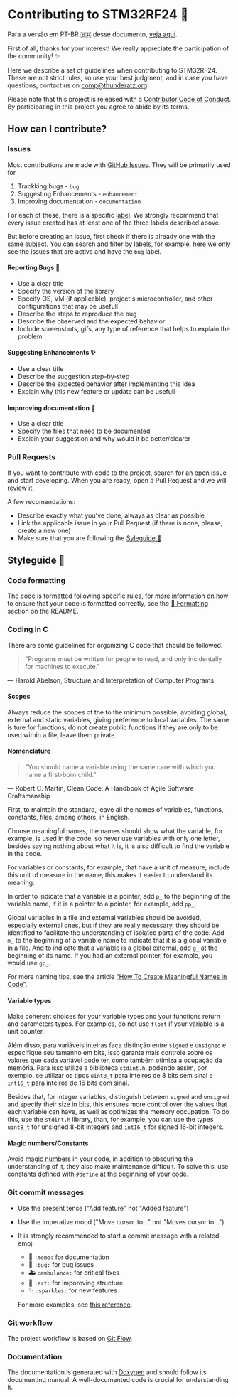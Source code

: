 # Contributing to STM32RF24 🚀

Para a versão em PT-BR 🇧🇷 desse documento, [veja aqui](CONTRIBUTING.pt-br.md).

First of all, thanks for your interest! We really appreciate the participation of the community! ✨

Here we describe a set of guidelines when contributing to STM32RF24. These are not strict rules, so use your best judgment, and in case you have questions, contact us on comp@thunderatz.org.

Please note that this project is released with a [Contributor Code of Conduct](./CODE_OF_CONDUCT.md). By participating in this project you agree to abide by its terms.

## How can I contribute?

### Issues

Most contributions are made with [GitHub Issues](https://guides.github.com/features/issues/). They will be primarily used for

1. Trackking bugs - `bug`
2. Suggesting Enhancements - `enhancement`
3. Improving documentation - `documentation`

For each of these, there is a specific [label](https://docs.github.com/en/enterprise/2.17/user/github/managing-your-work-on-github/applying-labels-to-issues-and-pull-requests). We strongly recommend that every issue created has at least one of the three labels described above.

But before creating an issue, first check if there is already one with the same subject. You can search and filter by labels, for example, [here](https://github.com/ThundeRatz/STM32RF24/labels/bug) we only see the issues that are active and have the `bug` label.

#### Reporting Bugs 🐛

- Use a clear title
- Specify the version of the library
- Specify OS, VM (if applicable), project's microcontroller, and other configurations that may be usefull
- Describe the steps to reproduce the bug
- Describe the observed and the expected behavior
- Include screenshots, gifs, any type of reference that helps to explain the problem

#### Suggesting Enhancements ✨

- Use a clear title
- Describe the suggestion step-by-step
- Describe the expected behavior after implementing this idea
- Explain why this new feature or update can be usefull

#### Imporoving documentation 📝

- Use a clear title
- Specify the files that need to be documented
- Explain your suggestion and why would it be better/clearer

### Pull Requests

If you want to contribute with code to the project, search for an open issue and start developing. When you are ready, open a Pull Request and we will review it.

A few recomendations:

- Describe exactly what you've done, always as clear as possible
- Link the applicable issue in your Pull Request (if there is none, please, create a new one)
- Make sure that you are following the [Syleguide 💄](#styleguide-)

## Styleguide 💄

### Code formatting

The code is formatted following specific rules, for more information on how to ensure that your code is formatted correctly, see the [🎨 Formatting](./README.md#-formatting) section on the README.

### Coding in C

There are some guidelines for organizing C code that should be followed.

> "Programs must be written for people to read,
> and only incidentally for machines to execute."

― Harold Abelson, Structure and Interpretation of Computer Programs

#### Scopes

Always reduce the scopes of the to the minimum possible, avoiding global, external and static variables, giving preference to local variables. The same is ture for functions, do not create public functions if they are only to be used within a file, leave them private.

#### Nomenclature

> "You should name a variable using the same care
> with which you name a first-born child."

― Robert C. Martin, Clean Code: A Handbook of Agile Software Craftsmanship

First, to maintain the standard, leave all the names of variables, functions, constants, files, among others, in English.

Choose meaningful names, the names should show what the variable, for example, is used in the code, so never use variables with only one letter, besides saying nothing about what it is, it is also difficult to find the variable in the code.

For variables or constants, for example, that have a unit of measure, include this unit of measure in the name, this makes it easier to understand its meaning.

In order to indicate that a variable is a pointer, add `p_` to the beginning of the variable name, if it is a pointer to a pointer, for example, add `pp_`.

Global variables in a file and external variables should be avoided, especially external ones, but if they are really necessary, they should be identified to facilitate the understanding of isolated parts of the code. Add `m_` to the beginning of a variable name to indicate that it is a global variable in a file. And to indicate that a variable is a global external, add `g_` at the beginning of its name. If you had an external pointer, for example, you would use `gp_`.

For more naming tips, see the article ["How To Create Meaningful Names In Code"](https://medium.com/better-programming/how-to-create-meaningful-names-in-code-20d7476537d4).

#### Variable types

Make coherent choices for your variable types and your functions return and parameters types. For examples, do not use `float` if your variable is a unit counter.

Além disso, para variáveis inteiras faça distinção entre `signed` e `unsigned` e especifique seu tamanho em bits, isso garante mais controle sobre os valores que cada variável pode ter, como também otimiza a ocupação da memória. Para isso utilize a biblioteca `stdint.h`, podendo assim, por exemplo, se utilizar os tipos `uint8_t` para inteiros de 8 bits sem sinal e `int16_t` para inteiros de 16 bits com sinal.

Besides that, for integer variables, distinguish between `signed` and `unsigned` and specify their size in bits, this ensures more control over the values that each variable can have, as well as optimizes the memory occupation. To do this, use the `stdint.h` library, than, for example, you can use the types `uint8_t` for unsigned 8-bit integers and `int16_t` for signed 16-bit integers.

#### Magic numbers/Constants

Avoid [magic numbers](https://en.wikipedia.org/wiki/Magic_number_(programming)) in your code, in addition to obscuring the understanding of it, they also make maintenance difficult. To solve this, use constants defined with `#define` at the beginning of your code.

### Git commit messages

- Use the present tense ("Add feature" not "Added feature")
- Use the imperative mood ("Move cursor to..." not "Moves cursor to...")
- It is strongly recommended to start a commit message with a related emoji
  - 📝 `:memo:` for documentation
  - 🐛 `:bug:` for bug issues
  - 🚑 `:ambulance:` for critical fixes
  - 🎨 `:art:` for imporoving structure
  - ✨ `:sparkles:` for new features

  For more examples, see [this reference](https://gitmoji.carloscuesta.me/).

### Git workflow

The project workflow is based on [Git Flow](https://nvie.com/posts/a-successful-git-branching-model/).

### Documentation

The documentation is generated with [Doxygen](https://www.doxygen.nl/index.html) and should follow its documenting manual. A well-documented code is crucial for understanding it.
